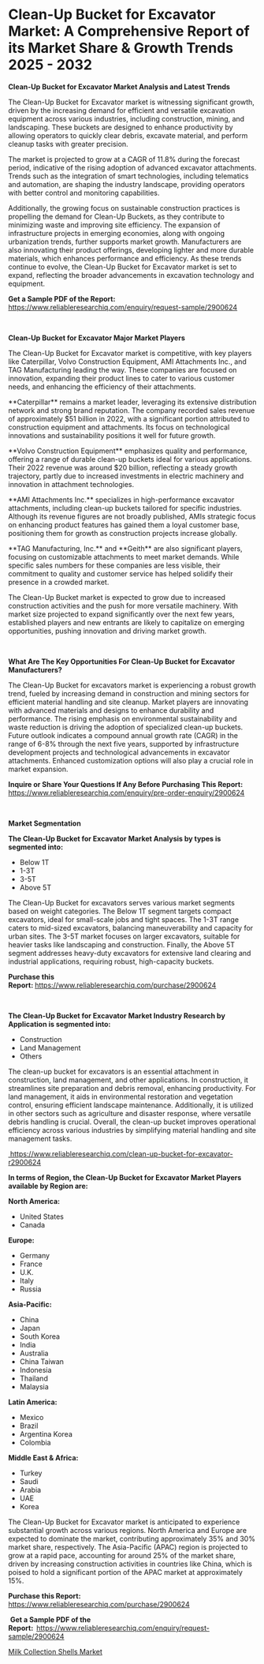 <p><h1>Clean-Up Bucket for Excavator Market: A Comprehensive Report of its Market Share & Growth Trends 2025 - 2032</h1></p><p><strong>Clean-Up Bucket for Excavator Market Analysis and Latest Trends</strong></p>
<p><p>The Clean-Up Bucket for Excavator market is witnessing significant growth, driven by the increasing demand for efficient and versatile excavation equipment across various industries, including construction, mining, and landscaping. These buckets are designed to enhance productivity by allowing operators to quickly clear debris, excavate material, and perform cleanup tasks with greater precision.</p><p>The market is projected to grow at a CAGR of 11.8% during the forecast period, indicative of the rising adoption of advanced excavator attachments. Trends such as the integration of smart technologies, including telematics and automation, are shaping the industry landscape, providing operators with better control and monitoring capabilities.</p><p>Additionally, the growing focus on sustainable construction practices is propelling the demand for Clean-Up Buckets, as they contribute to minimizing waste and improving site efficiency. The expansion of infrastructure projects in emerging economies, along with ongoing urbanization trends, further supports market growth. Manufacturers are also innovating their product offerings, developing lighter and more durable materials, which enhances performance and efficiency. As these trends continue to evolve, the Clean-Up Bucket for Excavator market is set to expand, reflecting the broader advancements in excavation technology and equipment.</p></p>
<p><strong>Get a Sample PDF of the Report:&nbsp;</strong> <a href="https://www.reliableresearchiq.com/enquiry/request-sample/2900624?utm_campaign=3361&utm_medium=2&utm_source=Github&utm_content=ia&utm_term=16032025&utm_id=clean-up-bucket-for-excavator">https://www.reliableresearchiq.com/enquiry/request-sample/2900624</a></p>
<p>&nbsp;</p>
<p><strong>Clean-Up Bucket for Excavator Major Market Players</strong></p>
<p><p>The Clean-Up Bucket for Excavator market is competitive, with key players like Caterpillar, Volvo Construction Equipment, AMI Attachments Inc., and TAG Manufacturing leading the way. These companies are focused on innovation, expanding their product lines to cater to various customer needs, and enhancing the efficiency of their attachments.</p><p>**Caterpillar** remains a market leader, leveraging its extensive distribution network and strong brand reputation. The company recorded sales revenue of approximately $51 billion in 2022, with a significant portion attributed to construction equipment and attachments. Its focus on technological innovations and sustainability positions it well for future growth.</p><p>**Volvo Construction Equipment** emphasizes quality and performance, offering a range of durable clean-up buckets ideal for various applications. Their 2022 revenue was around $20 billion, reflecting a steady growth trajectory, partly due to increased investments in electric machinery and innovation in attachment technologies.</p><p>**AMI Attachments Inc.** specializes in high-performance excavator attachments, including clean-up buckets tailored for specific industries. Although its revenue figures are not broadly published, AMIs strategic focus on enhancing product features has gained them a loyal customer base, positioning them for growth as construction projects increase globally.</p><p>**TAG Manufacturing, Inc.** and **Geith** are also significant players, focusing on customizable attachments to meet market demands. While specific sales numbers for these companies are less visible, their commitment to quality and customer service has helped solidify their presence in a crowded market.</p><p>The Clean-Up Bucket market is expected to grow due to increased construction activities and the push for more versatile machinery. With market size projected to expand significantly over the next few years, established players and new entrants are likely to capitalize on emerging opportunities, pushing innovation and driving market growth.</p></p>
<p>&nbsp;</p>
<p><strong>What Are The Key Opportunities For Clean-Up Bucket for Excavator Manufacturers?</strong></p>
<p><p>The Clean-Up Bucket for excavators market is experiencing a robust growth trend, fueled by increasing demand in construction and mining sectors for efficient material handling and site cleanup. Market players are innovating with advanced materials and designs to enhance durability and performance. The rising emphasis on environmental sustainability and waste reduction is driving the adoption of specialized clean-up buckets. Future outlook indicates a compound annual growth rate (CAGR) in the range of 6-8% through the next five years, supported by infrastructure development projects and technological advancements in excavator attachments. Enhanced customization options will also play a crucial role in market expansion.</p></p>
<p><strong>Inquire or Share Your Questions If Any Before Purchasing This Report:</strong> <a href="https://www.reliableresearchiq.com/enquiry/pre-order-enquiry/2900624?utm_campaign=3361&utm_medium=2&utm_source=Github&utm_content=ia&utm_term=16032025&utm_id=clean-up-bucket-for-excavator">https://www.reliableresearchiq.com/enquiry/pre-order-enquiry/2900624</a></p>
<p>&nbsp;</p>
<p><strong>Market Segmentation</strong></p>
<p><strong>The Clean-Up Bucket for Excavator Market Analysis by types is segmented into:</strong></p>
<p><ul><li>Below 1T</li><li>1-3T</li><li>3-5T</li><li>Above 5T</li></ul></p>
<p><p>The Clean-Up Bucket for excavators serves various market segments based on weight categories. The Below 1T segment targets compact excavators, ideal for small-scale jobs and tight spaces. The 1-3T range caters to mid-sized excavators, balancing maneuverability and capacity for urban sites. The 3-5T market focuses on larger excavators, suitable for heavier tasks like landscaping and construction. Finally, the Above 5T segment addresses heavy-duty excavators for extensive land clearing and industrial applications, requiring robust, high-capacity buckets.</p></p>
<p><strong>Purchase this Report:&nbsp;</strong><a href="https://www.reliableresearchiq.com/purchase/2900624?utm_campaign=3361&utm_medium=2&utm_source=Github&utm_content=ia&utm_term=16032025&utm_id=clean-up-bucket-for-excavator">https://www.reliableresearchiq.com/purchase/2900624</a></p>
<p>&nbsp;</p>
<p><strong>The Clean-Up Bucket for Excavator Market Industry Research by Application is segmented into:</strong></p>
<p><ul><li>Construction</li><li>Land Management</li><li>Others</li></ul></p>
<p><p>The clean-up bucket for excavators is an essential attachment in construction, land management, and other applications. In construction, it streamlines site preparation and debris removal, enhancing productivity. For land management, it aids in environmental restoration and vegetation control, ensuring efficient landscape maintenance. Additionally, it is utilized in other sectors such as agriculture and disaster response, where versatile debris handling is crucial. Overall, the clean-up bucket improves operational efficiency across various industries by simplifying material handling and site management tasks.</p></p>
<p><a href="https://www.reliableresearchiq.com/clean-up-bucket-for-excavator-r2900624?utm_campaign=3361&utm_medium=2&utm_source=Github&utm_content=ia&utm_term=16032025&utm_id=clean-up-bucket-for-excavator">&nbsp;https://www.reliableresearchiq.com/clean-up-bucket-for-excavator-r2900624</a></p>
<p><strong>In terms of Region, the Clean-Up Bucket for Excavator Market Players available by Region are:</strong></p>
<p>
    <p> <strong> North America: </strong>
        <ul>
            <li>United States</li>
            <li>Canada</li>
        </ul>
        </p> 
    <p> <strong> Europe: </strong>
        <ul>
            <li>Germany</li>
            <li>France</li>
            <li>U.K.</li>
            <li>Italy</li>
            <li>Russia</li>
        </ul>
        </p> 
    <p> <strong> Asia-Pacific: </strong>
        <ul>
            <li>China</li>
            <li>Japan</li>
            <li>South Korea</li>
            <li>India</li>
            <li>Australia</li>
            <li>China Taiwan</li>
            <li>Indonesia</li>
            <li>Thailand</li>
            <li>Malaysia</li>
        </ul>
        </p> 
    <p> <strong> Latin America: </strong>
        <ul>
            <li>Mexico</li>
            <li>Brazil</li>
            <li>Argentina Korea</li>
            <li>Colombia</li>
        </ul>
        </p> 
    <p> <strong> Middle East & Africa: </strong>
        <ul>
            <li>Turkey</li>
            <li>Saudi</li>
            <li>Arabia</li>
            <li>UAE</li>
            <li>Korea</li>
        </ul>
    </p>
    </p>
<p><p>The Clean-Up Bucket for Excavator market is anticipated to experience substantial growth across various regions. North America and Europe are expected to dominate the market, contributing approximately 35% and 30% market share, respectively. The Asia-Pacific (APAC) region is projected to grow at a rapid pace, accounting for around 25% of the market share, driven by increasing construction activities in countries like China, which is poised to hold a significant portion of the APAC market at approximately 15%.</p></p>
<p><strong>Purchase this Report: </strong><a href="https://www.reliableresearchiq.com/purchase/2900624?utm_campaign=3361&utm_medium=2&utm_source=Github&utm_content=ia&utm_term=16032025&utm_id=clean-up-bucket-for-excavator">https://www.reliableresearchiq.com/purchase/2900624</a></p>
<p>&nbsp;<strong>Get a Sample PDF of the Report:&nbsp;&nbsp;</strong><a href="https://www.reliableresearchiq.com/enquiry/request-sample/2900624?utm_campaign=3361&utm_medium=2&utm_source=Github&utm_content=ia&utm_term=16032025&utm_id=clean-up-bucket-for-excavator">https://www.reliableresearchiq.com/enquiry/request-sample/2900624</a></p>
<p><strong></strong></p>
<p><p><a href="https://github.com/mudgeadamsvx/Market-Research-Report-List-1/blob/main/milk-collection-shells-market.md?utm_campaign=3361&utm_medium=2&utm_source=Github&utm_content=ia&utm_term=16032025&utm_id=clean-up-bucket-for-excavator">Milk Collection Shells Market</a></p></p>